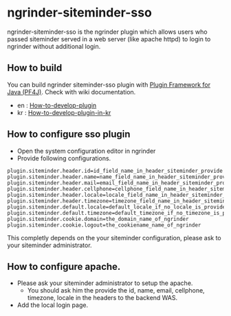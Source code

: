 # ngrinder-siteminder-sso

ngrinder-siteminder-sso is the ngrinder plugin which allows users who passed siteminder served in a web server (like apache httpd) to login to ngrinder without additional login.

## How to build
You can build ngrinder siteminder-sso plugin with [Plugin Framework for Java (PF4J)](https://github.com/pf4j/pf4j).
Check with wiki documentation.

- en : [How-to-develop-plugin](https://github.com/naver/ngrinder/wiki/How-to-develop-plugin)
- kr : [How-to-develop-plugin-in-kr](https://github.com/naver/ngrinder/wiki/How-to-develop-plugin-in-kr)

## How to configure sso plugin
* Open the system configuration editor in ngrinder
* Provide following configurations.

```
plugin.siteminder.header.id=id_field_name_in_header_siteminder_provide
plugin.siteminder.header.name=name_field_name_in_header_siteminder_provide
plugin.siteminder.header.mail=email_field_name_in_header_siteminder_provide
plugin.siteminder.header.cellphone=cellphone_field_name_in_header_siteminder_provide
plugin.siteminder.header.locale=locale_field_name_in_header_siteminder_provide
plugin.siteminder.header.timezone=timezone_field_name_in_header_siteminder_provide
plugin.siteminder.default.locale=default_locale_if_no_locale_is_provided
plugin.siteminder.default.timezone=default_timezone_if_no_timezone_is_provided
plugin.siteminder.cookie.domain=the_domain_name_of_ngrinder
plugin.siteminder.cookie.logout=the_cookiename_name_of_ngrinder
```

This completly depends on the your siteminder configuration, please ask to your siteminder administrator.

## How to configure apache.
* Please ask your siteminder administrator to setup the apache.
  * You should ask him the provide the id, name, email, cellphone, timezone, locale in the headers to the backend WAS.
* Add the local login page.
